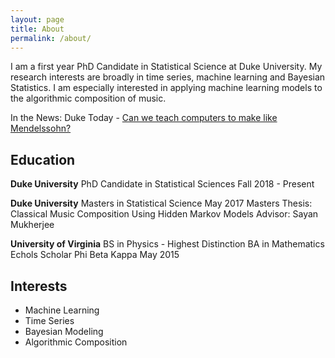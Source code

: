 ```yaml
---
layout: page
title: About
permalink: /about/
---
```


I am a first year PhD Candidate in Statistical Science at Duke University.  My research interests are broadly in time series, machine learning and Bayesian Statistics.  I am especially interested in applying machine learning models to the algorithmic composition of music.

In the News: Duke Today -  [Can we teach computers to make like Mendelssohn?](https://today.duke.edu/2017/12/can-we-teach-computers-make-mendelssohn)

## Education

**Duke University**
PhD Candidate in Statistical Sciences 
Fall 2018 - Present

**Duke University**
Masters in Statistical Science
May 2017
Masters Thesis: Classical Music Composition Using Hidden Markov Models
Advisor: Sayan Mukherjee

**University of Virginia**
BS in Physics - Highest Distinction
BA in Mathematics
Echols Scholar
Phi Beta Kappa
May 2015


## Interests
- Machine Learning
- Time Series
- Bayesian Modeling
- Algorithmic Composition

